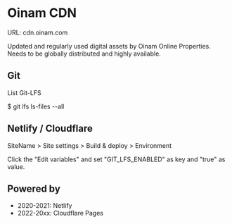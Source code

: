 # Oinam CDN

URL: cdn.oinam.com

Updated and regularly used digital assets by Oinam Online Properties.
Needs to be globally distributed and highly available.

## Git

List Git-LFS

$ git lfs ls-files --all

## Netlify / Cloudflare

SiteName > Site settings > Build & deploy > Environment

Click the "Edit variables" and set "GIT_LFS_ENABLED" as key and "true" as value.

## Powered by

- 2020-2021: Netlify
- 2022-20xx: Cloudflare Pages